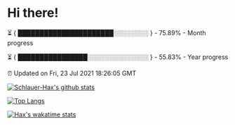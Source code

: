 # Hi there!

⏳ { ██████████████████████░░░░░░░░ } - 75.89% - Month progress

⏳ { ████████████████░░░░░░░░░░░░░░ } - 55.83% - Year progress

⏰ Updated on Fri, 23 Jul 2021 18:26:05 GMT


[![Schlauer-Hax's github stats](https://github-readme-stats.vercel.app/api?username=Schlauer-Hax&show_icons=true&theme=dark&count_private=true)](https://github.com/Schlauer-Hax)


[![Top Langs](https://github-readme-stats.vercel.app/api/top-langs/?username=Schlauer-Hax&layout=compact&theme=dark)](https://github.com/Schlauer-Hax?tab=repositories)


[![Hax's wakatime stats](https://github-readme-stats.vercel.app/api/wakatime?username=Hax&theme=dark)](https://wakatime.com/@Hax)

